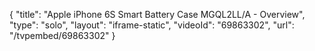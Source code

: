 {
    "title": "Apple iPhone 6S Smart Battery Case MGQL2LL\/A - Overview",
    "type": "solo",
    "layout": "iframe-static",
    "videoId": "69863302",
    "url": "\/tvpembed\/69863302"
}